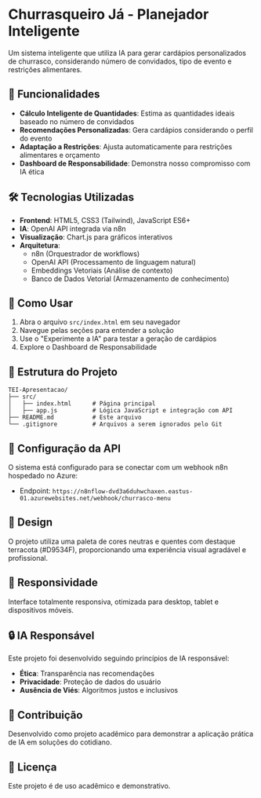 # Churrasqueiro Já - Planejador Inteligente

Um sistema inteligente que utiliza IA para gerar cardápios personalizados de churrasco, considerando número de convidados, tipo de evento e restrições alimentares.

## 🚀 Funcionalidades

- **Cálculo Inteligente de Quantidades**: Estima as quantidades ideais baseado no número de convidados
- **Recomendações Personalizadas**: Gera cardápios considerando o perfil do evento
- **Adaptação a Restrições**: Ajusta automaticamente para restrições alimentares e orçamento
- **Dashboard de Responsabilidade**: Demonstra nosso compromisso com IA ética

## 🛠️ Tecnologias Utilizadas

- **Frontend**: HTML5, CSS3 (Tailwind), JavaScript ES6+
- **IA**: OpenAI API integrada via n8n
- **Visualização**: Chart.js para gráficos interativos
- **Arquitetura**: 
  - n8n (Orquestrador de workflows)
  - OpenAI API (Processamento de linguagem natural)
  - Embeddings Vetoriais (Análise de contexto)
  - Banco de Dados Vetorial (Armazenamento de conhecimento)

## 🎯 Como Usar

1. Abra o arquivo `src/index.html` em seu navegador
2. Navegue pelas seções para entender a solução
3. Use o "Experimente a IA" para testar a geração de cardápios
4. Explore o Dashboard de Responsabilidade

## 📁 Estrutura do Projeto

```
TEI-Apresentacao/
├── src/
│   ├── index.html      # Página principal
│   ├── app.js          # Lógica JavaScript e integração com API
├── README.md           # Este arquivo
└── .gitignore          # Arquivos a serem ignorados pelo Git
```

## 🔧 Configuração da API

O sistema está configurado para se conectar com um webhook n8n hospedado no Azure:
- Endpoint: `https://n8nflow-dvd3a6duhwchaxen.eastus-01.azurewebsites.net/webhook/churrasco-menu`

## 🎨 Design

O projeto utiliza uma paleta de cores neutras e quentes com destaque terracota (#D9534F), proporcionando uma experiência visual agradável e profissional.

## 📱 Responsividade

Interface totalmente responsiva, otimizada para desktop, tablet e dispositivos móveis.

## 🔒 IA Responsável

Este projeto foi desenvolvido seguindo princípios de IA responsável:
- **Ética**: Transparência nas recomendações
- **Privacidade**: Proteção de dados do usuário
- **Ausência de Viés**: Algoritmos justos e inclusivos

## 🤝 Contribuição

Desenvolvido como projeto acadêmico para demonstrar a aplicação prática de IA em soluções do cotidiano.

## 📄 Licença

Este projeto é de uso acadêmico e demonstrativo.
